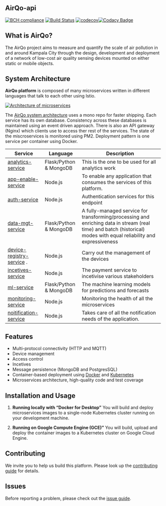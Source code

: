 ## AirQo-api

[![BCH compliance](https://bettercodehub.com/edge/badge/airqo-platform/AirQo-api?branch=master)](https://bettercodehub.com/) [![Build Status](https://travis-ci.com/airqo-platform/AirQo-api.svg?branch=master)](https://travis-ci.com/airqo-platform/AirQo-api) [![codecov](https://codecov.io/gh/airqo-platform/AirQo-api/branch/master/graph/badge.svg)](https://codecov.io/gh/airqo-platform/AirQo-api)[![Codacy Badge](https://api.codacy.com/project/badge/Grade/e6e0c200907b455cadee042f1277a44e)](https://www.codacy.com/manual/bbaalmart/AirQo-api?utm_source=github.com&amp;utm_medium=referral&amp;utm_content=airqo-platform/AirQo-api&amp;utm_campaign=Badge_Grade)


## What is AirQo?
The AirQo project aims to measure and quantify the scale of air pollution in and around Kampala City through the design, development and deployment of a network of low-cost air quality sensing devices mounted on either static or mobile objects.

## System Architecture

**AirQo platform** is composed of many microservices written in different languages that talk to each other using Istio.

[![Architecture of
microservices](./docs/img/architecture-diagram.png)](./docs/img/architecture-diagram.png)

The [AirQo system architecture](https://github.com/airqo-platform/AirQo-api/wiki/System-Architecture) uses a mono repo for faster shipping. Each service has its own database. Consistency across these databases is maintained using an event driven approach. There is also an API gateway (Nginx) which clients use to access ther rest of the services. The state of the miscroservices is monitored using PM2. Deployment pattern is one service per container using Docker.

| Service                                                           | Language      | Description                                                                                                                       |
| ----------------------------------------------------------------- | ------------- | --------------------------------------------------------------------------------------------------------------------------------- |
| [analytics-service](./src/analytics-service)                      | Flask/Python & MongoDB        | This is the one to be used for all analytics work                                                                            |
| [app-enable-service](./src/app-enable-service)                    | Node.js        | To enable any application that consumes the services of this platform.                                                            |
| [auth-service](./src/auth-service)                                | Node.js       | Authentication services for this endpoint                                                                                  |
| [data-mgt-service](./src/data-mgt-service)                        | Flask/Python & MongoDB | A fully-managed service for transforming/processing and enriching data in stream (real time) and batch (historical) modes with equal reliability and expressiveness                                                                            |
| [device-registry-service](./src/device-registry) .        | Node.js        | Carry out the management of the devices                                                                                           |
| [incetives-service](./src/incetives-service)                      | Node.js        | The payment service to incetivise various stakeholders                                                                      |
| [ml-service](./src/ml-service)                                    | Flask/Python & MongoDB        | The machine learning models for predictions and forecasts                                                                 |
| [monitoring-service](./src/monitoring-service)                    | Node.js        | Monitoring the health of all the microservices                                                                             |
| [noitification-service](./src/notification-service)               | Node.js        | Takes care of all the notification needs of the application.                                                                       |
                                           

## Features
- Multi-protocol connectivity (HTTP and MQTT)
- Device management
- Access control
- Incetives
- Message persistence (MongoDB and PostgresSQL)
- Container-based deployment using [Docker](https://www.docker.com/) and [Kubernetes](https://kubernetes.io/)
- Microservices architecture, high-quality code and test coverage

## Installation and Usage

1. **Running locally with “Docker for Desktop”** You will build and deploy microservices images to a single-node Kubernetes cluster running on your development machine.

2. **Running on Google Compute Engine (GCE)”** You will build, upload and deploy the container images to a Kubernetes cluster on Google Cloud Engine.


## Contributing
We invite you to help us build this platform. Please look up the [contributing guide](https://github.com/airqo-platform/AirQo-api/wiki/Coding-Guidelines) for details.

## Issues
Before reporting a problem, please check out the [issue guide](https://github.com/airqo-platform/AirQo-api/wiki/Coding-Guidelines).
